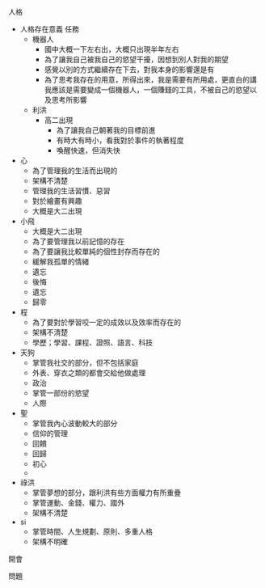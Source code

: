 人格 
- 人格存在意義 任務  
	- 機器人
		- 國中大概一下左右出，大概只出現半年左右
		- 為了讓我自己被我自己的慾望干擾，因想到別人對我的期望
		- 感覺以別的方式繼續存在下去，對我本身的影響還是有
		- 為了思考我存在的用意，所得出來，我是需要有所用處，更直白的講我應該是需要變成一個機器人，一個賺錢的工具，不被自己的慾望以及思考所影響
	- 利洪
		- 高二出現
			- 為了讓我自己朝著我的目標前進
			- 有時大有時小，看我對於事件的執著程度
			- 喚醒快速，但消失快
- 心
	- 為了管理我的生活而出現的
	- 架構不清楚
	- 管理我的生活習慣、惡習
	- 對於繪畫有興趣
	- 大概是大二出現
- 小飛
	- 大概是大二出現
	- 為了要管理我以前記憶的存在
	- 為了要讓我比較單純的個性封存而存在的
	- 緩解我孤單的情緒
	- 遺忘
	- 後悔
	- 遺忘
	- 歸零
- 程
	- 為了要對於學習咬一定的成效以及效率而存在的
	- 架構不清楚
	- 學歷；學習、課程、證照、語言、科技
- 天狗
	- 掌管我社交的部分，但不包括家庭
	- 外表、穿衣之類的都會交給他做處理
	- 政治
	- 掌管一部份的慾望
	- 人際
- 聖
	- 掌管我內心波動較大的部分
	- 信仰的管理
	- 回饋
	- 回歸
	- 初心
	- 
 - 祿洪
	 - 掌管夢想的部分，跟利洪有些方面權力有所重疊
	 - 掌管運動、金錢、權力、國外
	 - 架構不清楚		
- si
	- 掌管時間、人生規劃、原則、多重人格
	- 架構不明確

開會

問題

